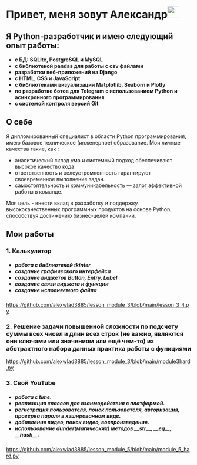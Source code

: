 <h1 align="left">Привет, меня зовут Александр<img src="https://github.com/blackcater/blackcater/raw/main/images/Hi.gif" height="32"/></h1>
<h2 align="left">Я Python-разработчик и имею следующий опыт работы:</h2>
<ul><b>
<li>с БД: SQLite, PostgreSQL и MySQL</li>
<li>с библиотекой pandas для работы с csv файлами</li>
<li>разработки веб-приложений на Django</li>
<li>с HTML, CSS и JavaScript</li>
<li>с библиотеками визуализации Matplotlib, Seaborn и Plotly</li>
<li>по разработке ботов для Telegram с использованием Python и асинхронного программирования</li>	
<li>с системой контроля версий Git</li>
  </b>
</ul>
<h2 align="left">О себе</h2>
<p>
  
Я дипломированный специалист в области Python программирования, имею базовое техническое (инженерное) образование. 
Мои личные качества такие, как :
<ul>
  <li>аналитический склад ума и системный подход обеспечивают высокое качество кода.</li>
  <li>ответственность и целеустремленность гарантируют своевременное выполнение задач.</li>
  <li>самостоятельность и коммуникабельность — залог эффективной работы в команде.</li>
</ul>
Моя цель - внести вклад в разработку и поддержку высококачественных программных продуктов на основе Python, способствуя достижению бизнес-целей компании.
</p>
<h2 align="left">Мои работы</h2>

<h3><b>1. Калькулятор</b></h3>
    <ul><h5>
        <li>работа с библиотекой tkinter</li>
        <li>создание графического интерфейса</li>
        <li>создание виджетов Button, Entry, Label</li>
        <li>создание связи виджета и функции</li>
        <li>создание исполняемого файла</li>
        </h5>
    </ul>
    <a href="pr_1">https://github.com/alexwlad3885/lesson_module_3/blob/main/lesson_3_4.py</a>

<h3><b>2. Решение задачи повышенной сложности по подсчету суммы всех чисел и длин всех строк
(не важно, являются они ключами или значениям или ещё чем-то) из абстрактного набора данных
практика работы с функциями</b></h3>
    <a href="pr_2">https://github.com/alexwlad3885/lesson_module_3/blob/main/module3hard.py</a>

<h3><b>3. Свой YouTube</b></h3>
    <ul><h5>
        <li>работа с time.</li>
        <li>реализация классов для взаимодействия с платформой.</li>
        <li>регистрация пользователя, поиск пользователя, авторизация, проверка пароля в хэшированном виде.</li>
        <li>добавление видео, поиск видео, воспроизведение.</li>
        <li>использование dunder(магических) методов __str__, __eq__, __hash__.</li>
        </h5>
    </ul>
    <a href="pr_1">https://github.com/alexwlad3885/lesson_module_5/blob/main/module_5_hard.py</a>


